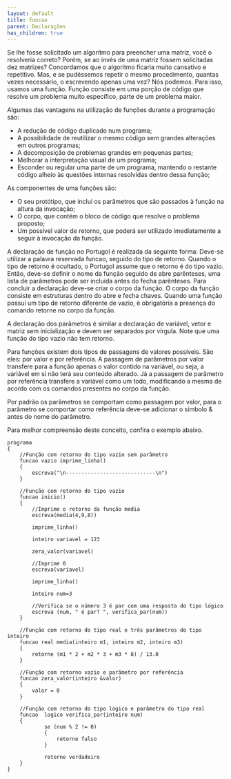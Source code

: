 ```yaml
---
layout: default
title: funcao
parent: Declarações
has_children: true
---
```


Se lhe fosse solicitado um algoritmo para preencher uma matriz, você o resolveria correto? Porém, se ao invés de uma matriz fossem solicitadas dez matrizes? Concordamos que o algoritmo ficaria muito cansativo e repetitivo. Mas, e se pudéssemos repetir o mesmo procedimento, quantas vezes necessário, o escrevendo apenas uma vez? Nós podemos. Para isso, usamos uma função. Função consiste em uma porção de código que resolve um problema muito específico, parte de um problema maior.

Algumas das vantagens na utilização de funções durante a programação são:

* A redução de código duplicado num programa;
* A possibilidade de reutilizar o mesmo código sem grandes alterações em outros programas;
* A decomposição de problemas grandes em pequenas partes;
* Melhorar a interpretação visual de um programa;
* Esconder ou regular uma parte de um programa, mantendo o restante código alheio às questões internas resolvidas dentro dessa função;

As componentes de uma funções são:

* O seu protótipo, que inclui os parâmetros que são passados à função na altura da invocação;
* O corpo, que contém o bloco de código que resolve o problema proposto;
* Um possível valor de retorno, que poderá ser utilizado imediatamente a seguir à invocação da função.

A declaração de função no Portugol é realizada da seguinte forma: Deve-se utilizar a palavra reservada funcao, seguido do tipo de retorno. Quando o tipo de retorno é ocultado, o Portugol assume que o retorno é do tipo vazio. Então, deve-se definir o nome da função seguido de abre parênteses, uma lista de parâmetros pode ser incluída antes do fecha parênteses. Para concluir a declaração deve-se criar o corpo da função. O corpo da função consiste em estruturas dentro do abre e fecha chaves. Quando uma função possui um tipo de retorno diferente de vazio, é obrigatória a presença do comando retorne no corpo da função.

A declaração dos parâmetros é similar a declaração de variável, vetor e matriz sem inicialização e devem ser separados por vírgula. Note que uma função do tipo vazio não tem retorno.

Para funções existem dois tipos de passagens de valores possíveis. São eles: por valor e por referência. A passagem de parâmetros por valor transfere para a função apenas o valor contido na variável, ou seja, a variável em si não terá seu conteúdo alterado. Já a passagem de parâmetro por referência transfere a variável como um todo, modificando a mesma de acordo com os comandos presentes no corpo da função.

Por padrão os parâmetros se comportam como passagem por valor, para o parâmetro se comportar como referência deve-se adicionar o simbolo & antes do nome do parâmetro.

Para melhor compreensão deste conceito, confira o exemplo abaixo.

```
programa
{
    //Função com retorno do tipo vazio sem parâmetro
    funcao vazio imprime_linha()
    {
        escreva("\n-----------------------------\n")	
    }

    //Função com retorno do tipo vazio
    funcao inicio()
    {
        //Imprime o retorno da função media
        escreva(media(4,9,8))

        imprime_linha()

        inteiro variavel = 123

        zera_valor(variavel) 

        //Imprime 0
        escreva(variavel) 
		
        imprime_linha()

        inteiro num=3

        //Verifica se o número 3 é par com uma resposta do tipo lógico
        escreva (num, " é par? ", verifica_par(num))
    }

    //Função com retorno do tipo real e três parâmetros do tipo inteiro
    funcao real media(inteiro m1, inteiro m2, inteiro m3) 
    {
        retorne (m1 * 2 + m2 * 3 + m3 * 8) / 13.0	
    }

    //Função com retorno vazio e parâmetro por referência
    funcao zera_valor(inteiro &valor)
    {
        valor = 0
    }
	
    //Função com retorno do tipo lógico e parâmetro do tipo real
    funcao  logico verifica_par(inteiro num)
    {
            se (num % 2 != 0)
            {
                retorne falso
            }

            retorne verdadeiro
    }
}

```

